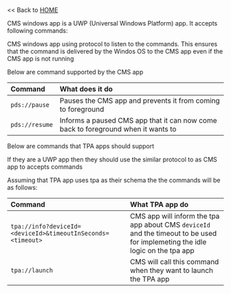 << Back to [HOME](README.md)

CMS windows app is a UWP (Universal Windows Platform) app. It accepts following commands:

CMS windows app using protocol to listen to the commands. This ensures that the command is delivered by the Windos OS to the CMS app even if the CMS app is not running

Below are command supported by the CMS app

|  Command	|   What does it do	|
| :-- | :-- |
| `pds://pause` | Pauses the CMS app and prevents it from coming to foreground |
| `pds://resume` | Informs a paused CMS app that it can now come back to foreground when it wants to	|


Below are commands that TPA apps should support

If they are a UWP app then they should use the similar protocol to as CMS app to accepts commands

Assuming that TPA app uses tpa as their schema the the commands will be as follows:

|  Command	|   What TPA app do	|
| :-- | :-- |
| `tpa://info?deviceId=<deviceId>&timeoutInSeconds=<timeout>` | CMS app will inform the tpa app about CMS `deviceId` and the timeout to be used for implemeting the idle logic on the tpa app |
| `tpa://launch` | CMS will call this command when they want to launch the TPA app |

